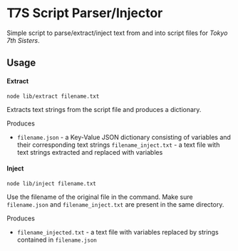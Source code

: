 # T7S Script Parser/Injector

Simple script to parse/extract/inject text from and into script files for
*Tokyo 7th Sisters*.

## Usage

#### Extract
`node lib/extract filename.txt`

Extracts text strings from the script file and produces a dictionary.

Produces
* `filename.json` - a Key-Value JSON dictionary consisting of variables and their corresponding text strings
`filename_inject.txt` - a text file with text strings extracted and replaced with variables

#### Inject
`node lib/inject filename.txt`

Use the filename of the original file in the command. Make sure `filename.json` and `filename_inject.txt` are present in the same directory.

Produces
* `filename_injected.txt` - a text file with variables replaced by strings contained in `filename.json`
